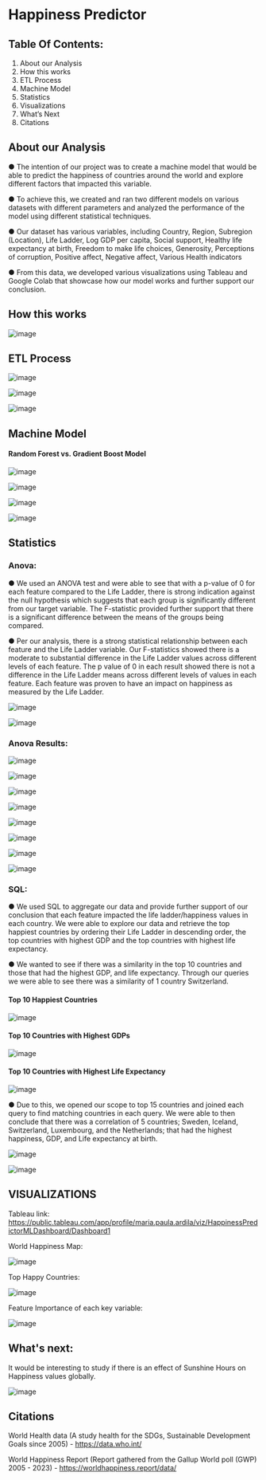 
# Happiness Predictor


## Table Of Contents:

1. About our Analysis
2. How this works
3. ETL Process
4. Machine Model
5. Statistics
6. Visualizations
7. What’s Next
8. Citations

## About our Analysis
● The intention of our project was to create a machine model that would be able to predict the 
happiness of countries around the world and explore different factors that impacted this 
variable. 

● To achieve this, we created and ran two different models on various datasets with different 
parameters and analyzed the performance of the model using different statistical 
techniques.

● Our dataset has various variables, including Country, Region, Subregion (Location), Life 
Ladder, Log GDP per capita, Social support, Healthy life expectancy at birth, Freedom to 
make life choices, Generosity, Perceptions of corruption, Positive affect, Negative affect, 
Various Health indicators

● From this data, we developed various visualizations using Tableau and Google Colab that 
showcase how our model works and further support our conclusion.


## How this works
![image](https://github.com/user-attachments/assets/f7a4ab49-958e-439e-accd-b61ac3da7e87)


## ETL Process

![image](https://github.com/user-attachments/assets/f49e3139-d1e0-4546-9cf3-55cf09e11086)

![image](https://github.com/user-attachments/assets/73f8285a-43c0-42d7-96f2-f4c4b468d3dd)

![image](https://github.com/user-attachments/assets/9eecd71e-1c42-4859-874d-0c33dbae4ef1)


## Machine Model

#### Random Forest vs. Gradient Boost Model

![image](https://github.com/user-attachments/assets/99adbe41-d149-4954-86af-39057df6f3b1)

![image](https://github.com/user-attachments/assets/e793f710-7671-42bd-a6f7-de144cdbae5b)

![image](https://github.com/user-attachments/assets/b061d549-5e41-42d1-a61f-1709f29a7d38)

![image](https://github.com/user-attachments/assets/31658d95-b9f3-40f9-8638-4202d875af79)


## Statistics

### Anova:

● We used an ANOVA test and were able to see that with a p-value of 0 for each feature compared to the Life Ladder, there is strong indication against the null hypothesis which suggests that each group is significantly different from our target variable. The F-statistic provided further support that there is a significant difference between the means of the groups being compared.

● Per our analysis, there is a strong statistical relationship between each feature and the Life Ladder variable. Our F-statistics showed there is a moderate to substantial difference in the Life Ladder values across different levels of each feature. The p value of 0 in each result showed there is not a difference in the Life Ladder means across different levels of values in each feature. Each feature was proven to have an impact on happiness as measured by the Life Ladder.

![image](https://github.com/user-attachments/assets/907e5040-1b79-4674-8693-75d4443f6073)

![image](https://github.com/user-attachments/assets/f8c821f1-df46-405d-83ee-70793a638a37)

### Anova Results:
![image](https://github.com/user-attachments/assets/0e2f44c3-4834-48e3-a951-418afbeb73c4)

![image](https://github.com/user-attachments/assets/18538258-59b1-4367-8671-175bb67c242a)

![image](https://github.com/user-attachments/assets/46343d8e-5061-4ce0-9e9b-a233969c8e1c)

![image](https://github.com/user-attachments/assets/4220b117-89dd-4aa8-a12c-0e1eda07bf85)

![image](https://github.com/user-attachments/assets/d98aafb5-6c48-4f2f-a78f-25f31590381a)

![image](https://github.com/user-attachments/assets/b0d5f0fe-9638-4a4d-a497-992e36fd6d7f)

![image](https://github.com/user-attachments/assets/e733b3bf-e9d4-4505-aeeb-73e7b2adf7c3)

![image](https://github.com/user-attachments/assets/fc7d6f02-26c3-4d2b-8fa3-aaf5c123e1b8)


### SQL:

● We used SQL to aggregate our data and provide further support of our conclusion that each feature impacted the life ladder/happiness values in each country. We were able to explore our data and retrieve the top happiest countries by ordering their Life Ladder in descending order, the top countries with highest GDP and the top countries with highest life expectancy.

● We wanted to see if there was a similarity in the top 10 countries and those that had the highest GDP, and life expectancy. Through our queries we were able to see there was a similarity of 1 country Switzerland. 

#### Top 10 Happiest Countries
![image](https://github.com/user-attachments/assets/d92a1b7b-a4f2-4c87-b14e-d23634a9337d)

#### Top 10 Countries with Highest GDPs
![image](https://github.com/user-attachments/assets/ef360ea5-e540-4a68-bdff-77e4aa363beb)

#### Top 10 Countries with Highest Life Expectancy
![image](https://github.com/user-attachments/assets/4f61f432-859f-4846-a00b-1a9a750dc1e7)

● Due to this, we opened our scope to top 15 countries and joined each query to find matching countries in each query. We were able to then conclude that there was a correlation of 5 countries; Sweden, Iceland, Switzerland, Luxembourg, and the Netherlands; that had the highest happiness, GDP, and Life expectancy at birth.

![image](https://github.com/user-attachments/assets/f6387df3-b4c5-4261-a2bc-3a3528278273)

![image](https://github.com/user-attachments/assets/fad2d2a9-b680-428a-bd4b-ae1d22d77d96)




## VISUALIZATIONS


Tableau link: https://public.tableau.com/app/profile/maria.paula.ardila/viz/HappinessPredictorMLDashboard/Dashboard1

World Happiness Map:


![image](https://github.com/user-attachments/assets/252de687-db9d-4d05-9053-4ac7e0f606d7)

Top Happy Countries:


![image](https://github.com/user-attachments/assets/e5851288-1298-44fd-8a57-2d9c10db5a0e)

Feature Importance of each key variable:


![image](https://github.com/user-attachments/assets/3f42a85f-fa57-491a-91c9-38aed6451892)

## What's next:


It would be interesting to study if there is an effect of Sunshine Hours on Happiness values globally.

![image](https://github.com/user-attachments/assets/cfc86441-e9e8-4d0e-a9c2-20cdf8053f87)

## Citations

World Health data (A study health for the SDGs, Sustainable Development Goals since 2005) - https://data.who.int/


World Happiness Report (Report gathered from the Gallup World poll (GWP) 2005 - 2023) - https://worldhappiness.report/data/



